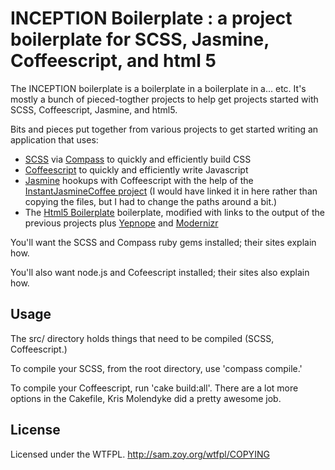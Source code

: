 INCEPTION Boilerplate : a project boilerplate for SCSS, Jasmine, Coffeescript, and html 5
=============
The INCEPTION boilerplate is a boilerplate in a boilerplate in a... etc. It's mostly a bunch of pieced-togther projects to help get projects started with SCSS, Coffeescript,
Jasmine, and html5.

Bits and pieces put together from various projects to get started writing an application that uses:
*   [SCSS](http://sass-lang.com) via [Compass](http://compass-style.org) to quickly and efficiently build CSS
*   [Coffeescript](http://jashkenas.github.com/coffee-script/) to quickly and efficiently write Javascript
*   [Jasmine](http://pivotal.github.com/jasmine/) hookups with Coffeescript with the help of the [InstantJasmineCoffee project](https://github.com/krismolendyke/InstantJasmineCoffee) (I would have linked it in here rather than copying the files, but I had to change the paths around a bit.)
*   The [Html5 Boilerplate](http://html5boilerplate.com/) boilerplate, modified with links to the output of the previous projects plus [Yepnope](http://yepnopejs.com/) and [Modernizr](http://www.modernizr.com)

You'll want the SCSS and Compass ruby gems installed; their sites explain how.

You'll also want node.js and Cofeescript installed; their sites also explain how.

Usage
-------
The src/ directory holds things that need to be compiled (SCSS, Coffeescript.)

To compile your SCSS, from the root directory, use 'compass compile.'

To compile your Coffeescript, run 'cake build:all'. There are a lot more options in the Cakefile, Kris Molendyke did a pretty awesome job.

License
-------
Licensed under the WTFPL. http://sam.zoy.org/wtfpl/COPYING
